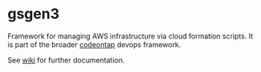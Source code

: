 # gsgen3
Framework for managing AWS infrastructure via cloud formation scripts. It is part of the broader [codeontap](http://codeontap.io) devops framework.

See [wiki](https://github.com/codeontap/gsgen3/wiki) for further documentation.
